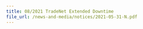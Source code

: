```yaml
---
title: 08/2021 TradeNet Extended Downtime
file_url: /news-and-media/notices/2021-05-31-N.pdf
---
```

